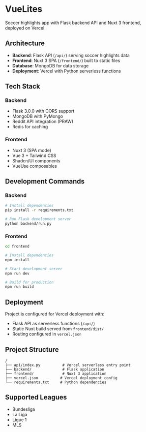 # VueLites

Soccer highlights app with Flask backend API and Nuxt 3 frontend, deployed on Vercel.

## Architecture
- **Backend**: Flask API (`/api/`) serving soccer highlights data
- **Frontend**: Nuxt 3 SPA (`/frontend/`) built to static files
- **Database**: MongoDB for data storage
- **Deployment**: Vercel with Python serverless functions

## Tech Stack

### Backend
- Flask 3.0.0 with CORS support
- MongoDB with PyMongo
- Reddit API integration (PRAW)
- Redis for caching

### Frontend  
- Nuxt 3 (SPA mode)
- Vue 3 + Tailwind CSS
- Shadcn/UI components
- VueUse composables

## Development Commands

### Backend
```bash
# Install dependencies
pip install -r requirements.txt

# Run Flask development server
python backend/run.py
```

### Frontend
```bash
cd frontend

# Install dependencies
npm install

# Start development server
npm run dev

# Build for production
npm run build
```

## Deployment
Project is configured for Vercel deployment with:
- Flask API as serverless functions (`/api/`)
- Static Nuxt build served from `frontend/dist/`
- Routing configured in `vercel.json`

## Project Structure
```
/
├── api/index.py          # Vercel serverless entry point
├── backend/              # Flask application
├── frontend/             # Nuxt 3 application
├── vercel.json          # Vercel deployment config
└── requirements.txt     # Python dependencies
```

## Supported Leagues
- Bundesliga
- La Liga
- Ligue 1
- MLS